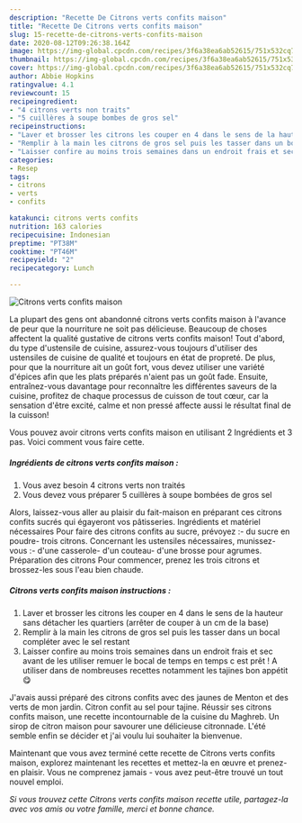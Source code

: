 ```yaml
---
description: "Recette De Citrons verts confits maison"
title: "Recette De Citrons verts confits maison"
slug: 15-recette-de-citrons-verts-confits-maison
date: 2020-08-12T09:26:38.164Z
image: https://img-global.cpcdn.com/recipes/3f6a38ea6ab52615/751x532cq70/citrons-verts-confits-maison-photo-principale-de-la-recette.jpg
thumbnail: https://img-global.cpcdn.com/recipes/3f6a38ea6ab52615/751x532cq70/citrons-verts-confits-maison-photo-principale-de-la-recette.jpg
cover: https://img-global.cpcdn.com/recipes/3f6a38ea6ab52615/751x532cq70/citrons-verts-confits-maison-photo-principale-de-la-recette.jpg
author: Abbie Hopkins
ratingvalue: 4.1
reviewcount: 15
recipeingredient:
- "4 citrons verts non traits"
- "5 cuillères à soupe bombes de gros sel"
recipeinstructions:
- "Laver et brosser les citrons les couper en 4 dans le sens de la hauteur sans détacher les quartiers (arrêter de couper à un cm de la base)"
- "Remplir à la main les citrons de gros sel puis les tasser dans un bocal compléter avec le sel restant"
- "Laisser confire au moins trois semaines dans un endroit frais et sec avant de les utiliser remuer le bocal de temps en temps c est prêt ! A utiliser dans de nombreuses recettes notamment les tajines bon appétit 😋"
categories:
- Resep
tags:
- citrons
- verts
- confits

katakunci: citrons verts confits 
nutrition: 163 calories
recipecuisine: Indonesian
preptime: "PT38M"
cooktime: "PT46M"
recipeyield: "2"
recipecategory: Lunch

---
```



![Citrons verts confits maison](https://img-global.cpcdn.com/recipes/3f6a38ea6ab52615/751x532cq70/citrons-verts-confits-maison-photo-principale-de-la-recette.jpg)

La plupart des gens ont abandonné citrons verts confits maison à l'avance de peur que la nourriture ne soit pas délicieuse. Beaucoup de choses affectent la qualité gustative de citrons verts confits maison! Tout d'abord, du type d'ustensile de cuisine, assurez-vous toujours d'utiliser des ustensiles de cuisine de qualité et toujours en état de propreté. De plus, pour que la nourriture ait un goût fort, vous devez utiliser une variété d'épices afin que les plats préparés n'aient pas un goût fade. Ensuite, entraînez-vous davantage pour reconnaître les différentes saveurs de la cuisine, profitez de chaque processus de cuisson de tout cœur, car la sensation d'être excité, calme et non pressé affecte aussi le résultat final de la cuisson!

<!--inarticleads1-->

Vous pouvez avoir citrons verts confits maison en utilisant 2 Ingrédients et 3 pas. Voici comment vous faire cette.

##### Ingrédients de citrons verts confits maison :

1. Vous avez besoin 4 citrons verts non traités
1. Vous devez vous préparer 5 cuillères à soupe bombées de gros sel


Alors, laissez-vous aller au plaisir du fait-maison en préparant ces citrons confits sucrés qui égayeront vos pâtisseries. Ingrédients et matériel nécessaires Pour faire des citrons confits au sucre, prévoyez :- du sucre en poudre- trois citrons. Concernant les ustensiles nécessaires, munissez-vous :- d&#39;une casserole- d&#39;un couteau- d&#39;une brosse pour agrumes. Préparation des citrons Pour commencer, prenez les trois citrons et brossez-les sous l&#39;eau bien chaude. 

<!--inarticleads2-->

##### Citrons verts confits maison instructions :

1. Laver et brosser les citrons les couper en 4 dans le sens de la hauteur sans détacher les quartiers (arrêter de couper à un cm de la base)
1. Remplir à la main les citrons de gros sel puis les tasser dans un bocal compléter avec le sel restant
1. Laisser confire au moins trois semaines dans un endroit frais et sec avant de les utiliser remuer le bocal de temps en temps c est prêt ! A utiliser dans de nombreuses recettes notamment les tajines bon appétit 😋


J&#39;avais aussi préparé des citrons confits avec des jaunes de Menton et des verts de mon jardin. Citron confit au sel pour tajine. Réussir ses citrons confits maison, une recette incontournable de la cuisine du Maghreb. Un sirop de citron maison pour savourer une délicieuse citronnade. L&#39;été semble enfin se décider et j&#39;ai voulu lui souhaiter la bienvenue. 

<!--inarticleads1-->

<p>
Maintenant que vous avez terminé cette recette de Citrons verts confits maison, explorez maintenant les recettes et mettez-la en œuvre et prenez-en plaisir. Vous ne comprenez jamais - vous avez peut-être trouvé un tout nouvel emploi.
</p>

<p>
<i>Si vous trouvez cette Citrons verts confits maison recette utile, partagez-la avec vos amis ou votre famille, merci et bonne chance.</i>
</p>

